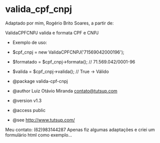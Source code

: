 # valida_cpf_cnpj

Adaptado por mim, Rogério Brito Soares, a partir de:

 ValidaCPFCNPJ valida e formata CPF e CNPJ
 * Exemplo de uso:
 * $cpf_cnpj  = new ValidaCPFCNPJ('71569042000196');
 * $formatado = $cpf_cnpj->formata(); // 71.569.042/0001-96
 * $valida    = $cpf_cnpj->valida(); // True -> Válido

 * @package  valida-cpf-cnpj
 * @author   Luiz Otávio Miranda <contato@tutsup.com>
 * @version  v1.3
 * @access   public
 * @see      http://www.tutsup.com/

Meu contato: (62)983144287
Apenas fiz algumas adaptações e criei um formulário html como exemplo...
